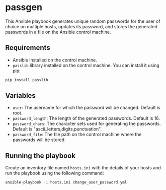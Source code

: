 # passgen

This Ansible playbook generates unique random passwords for the user of choice on multiple hosts, updates its password, and stores the generated passwords in a file on the Ansible control machine.

## Requirements

- Ansible installed on the control machine.
- `passlib` library installed on the control machine. You can install it using pip:

```sh
pip install passlib
```

## Variables

- `user`: The username for which the password will be changed. Default is root.
- `password_length`: The length of the generated passwords. Default is 16.
- `password_chars`: The character sets used for generating the passwords. Default is "ascii_letters,digits,punctuation".
- `password_file`: The file path on the control machine where the passwords will be stored.

## Running the playbook

Create an inventory file named `hosts.ini` with the details of your hosts and run the playbook using the following command:

```sh
ansible-playbook -i hosts.ini change_user_password.yml
```
